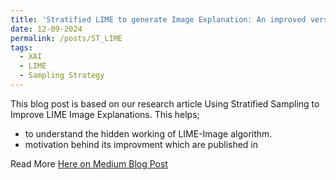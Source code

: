 ```yaml
---
title: 'Stratified LIME to generate Image Explanation: An improved version of LIME Image'
date: 12-09-2024
permalink: /posts/ST_LIME
tags:
  - XAI
  - LIME
  - Sampling Strategy
---
```


This blog post is based on our research article Using Stratified Sampling to Improve LIME Image Explanations. This helps;

- to understand the hidden working of LIME-Image algorithm.
- motivation behind its improvment which are published in

Read More <a href='https://muhammad-rashid.medium.com/stratified-lime-to-generate-image-explanation-an-improved-version-of-lime-image-6b9668f03f1f'> Here on Medium Blog Post<a>
